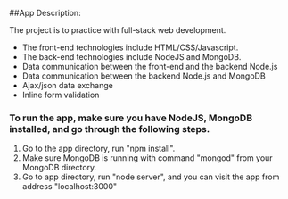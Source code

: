 ##App Description:

The project is to practice with full-stack web development.

* The front-end technologies include HTML/CSS/Javascript.
* The back-end technologies include NodeJS and MongoDB.
* Data communication between the front-end and the backend Node.js
* Data communication between the backend Node.js and MongoDB
* Ajax/json data exchange
* Inline form validation

###  To run the app, make sure you have NodeJS, MongoDB installed, and go through the following steps. 
1. Go to the app directory, run "npm install". 
2. Make sure MongoDB is running with command "mongod" from your MongoDB directory. 
3. Go to app directory, run "node server", and you can visit the app from address "localhost:3000"